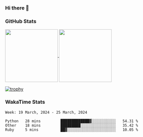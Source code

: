 ### Hi there 👋

### GitHub Stats

<a href="https://github.com/anuraghazra/github-readme-stats">
  <img align="center" height="170px" src="https://github-readme-stats.vercel.app/api/top-langs/?username=tksfjt1024&layout=compact&count_private=true&show_icons=true&show_icons=true&theme=graywhite" />
</a>
<a href="https://github.com/anuraghazra/github-readme-stats">
  <img align="center" height="170px" src="https://github-readme-stats.vercel.app/api?username=tksfjt1024&count_private=true&show_icons=true&show_icons=true&theme=graywhite" />
</a>

[![trophy](https://github-profile-trophy.vercel.app/?username=tksfjt1024)](https://github.com/ryo-ma/github-profile-trophy)

### WakaTime Stats

<!--START_SECTION:waka-->
```text
Week: 19 March, 2024 - 25 March, 2024

Python   28 mins         █████████████▓░░░░░░░░░░░   54.31 % 
Other    18 mins         █████████░░░░░░░░░░░░░░░░   35.42 % 
Ruby     5 mins          ██▓░░░░░░░░░░░░░░░░░░░░░░   10.05 % 
```
<!--END_SECTION:waka-->
